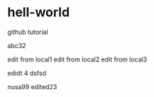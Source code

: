 # hell-world
github tutorial

abc32

edit from local1
edit from local2
edit from local3

edidt 4 dsfsd

nusa99 edited23
